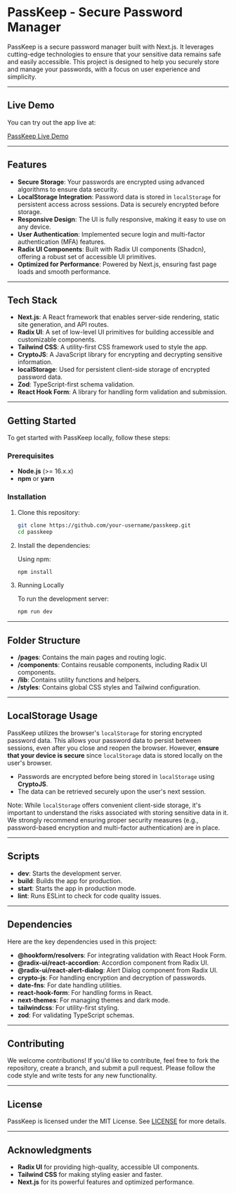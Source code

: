 # PassKeep - Secure Password Manager

PassKeep is a secure password manager built with Next.js. It leverages cutting-edge technologies to ensure that your sensitive data remains safe and easily accessible. This project is designed to help you securely store and manage your passwords, with a focus on user experience and simplicity.

---

## Live Demo

You can try out the app live at:

[PassKeep Live Demo](https://passkeepr.vercel.app/)

---

## Features

- **Secure Storage**: Your passwords are encrypted using advanced algorithms to ensure data security.
- **LocalStorage Integration**: Password data is stored in `localStorage` for persistent access across sessions. Data is securely encrypted before storage.
- **Responsive Design**: The UI is fully responsive, making it easy to use on any device.
- **User Authentication**: Implemented secure login and multi-factor authentication (MFA) features.
- **Radix UI Components**: Built with Radix UI components (Shadcn), offering a robust set of accessible UI primitives.
- **Optimized for Performance**: Powered by Next.js, ensuring fast page loads and smooth performance.

---

## Tech Stack

- **Next.js**: A React framework that enables server-side rendering, static site generation, and API routes.
- **Radix UI**: A set of low-level UI primitives for building accessible and customizable components.
- **Tailwind CSS**: A utility-first CSS framework used to style the app.
- **CryptoJS**: A JavaScript library for encrypting and decrypting sensitive information.
- **localStorage**: Used for persistent client-side storage of encrypted password data.
- **Zod**: TypeScript-first schema validation.
- **React Hook Form**: A library for handling form validation and submission.

---

## Getting Started

To get started with PassKeep locally, follow these steps:

### Prerequisites

- **Node.js** (>= 16.x.x)
- **npm** or **yarn**

### Installation

1. Clone this repository:

   ```bash
   git clone https://github.com/your-username/passkeep.git
   cd passkeep

2. Install the dependencies:

   Using npm:

   ```bash
   npm install

3. Running Locally
   
   To run the development server:
   
   ```bash
   npm run dev

---

## Folder Structure

- **/pages**: Contains the main pages and routing logic.
- **/components**: Contains reusable components, including Radix UI components.
- **/lib**: Contains utility functions and helpers.
- **/styles**: Contains global CSS styles and Tailwind configuration.

---

## LocalStorage Usage

PassKeep utilizes the browser's `localStorage` for storing encrypted password data. This allows your password data to persist between sessions, even after you close and reopen the browser. However, **ensure that your device is secure** since `localStorage` data is stored locally on the user's browser.

- Passwords are encrypted before being stored in `localStorage` using **CryptoJS**.
- The data can be retrieved securely upon the user's next session.
  
Note: While `localStorage` offers convenient client-side storage, it's important to understand the risks associated with storing sensitive data in it. We strongly recommend ensuring proper security measures (e.g., password-based encryption and multi-factor authentication) are in place.

---

## Scripts

- **dev**: Starts the development server.
- **build**: Builds the app for production.
- **start**: Starts the app in production mode.
- **lint**: Runs ESLint to check for code quality issues.

---

## Dependencies

Here are the key dependencies used in this project:

- **@hookform/resolvers**: For integrating validation with React Hook Form.
- **@radix-ui/react-accordion**: Accordion component from Radix UI.
- **@radix-ui/react-alert-dialog**: Alert Dialog component from Radix UI.
- **crypto-js**: For handling encryption and decryption of passwords.
- **date-fns**: For date handling utilities.
- **react-hook-form**: For handling forms in React.
- **next-themes**: For managing themes and dark mode.
- **tailwindcss**: For utility-first styling.
- **zod**: For validating TypeScript schemas.

---

## Contributing

We welcome contributions! If you'd like to contribute, feel free to fork the repository, create a branch, and submit a pull request. Please follow the code style and write tests for any new functionality.

---

## License

PassKeep is licensed under the MIT License. See [LICENSE](./LICENSE) for more details.

---

## Acknowledgments

- **Radix UI** for providing high-quality, accessible UI components.
- **Tailwind CSS** for making styling easier and faster.
- **Next.js** for its powerful features and optimized performance.
